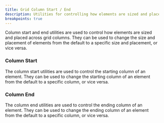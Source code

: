 ```yaml
---
title: Grid Column Start / End
description: Utilities for controlling how elements are sized and placed across grid columns.
breakpoints: true
---
```

Column start and end utilities are used to control how elements are sized and placed across grid columns. They can be used to change the size and placement of elements from the default to a specific size and placement, or vice versa.

<table-utility prefix="col" attribute="grid-column" property="grid-column" class="mb-lg"></table-utility>

### Column Start
The column start utilities are used to control the starting column of an element. They can be used to change the starting column of an element from the default to a specific column, or vice versa.

<table-utility prefix="col-start" property="grid-column-start-end" attribute="grid-column-start" class="mb-lg"></table-utility>

### Column End
The column end utilities are used to control the ending column of an element. They can be used to change the ending column of an element from the default to a specific column, or vice versa.

<table-utility prefix="col-end" property="grid-column-start-end" attribute="grid-column-end"></table-utility>